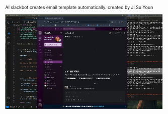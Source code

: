 AI slackbot creates email template automatically. 
created by Ji Su Youn

<img src="/aibot_demo_v2.gif" width="500" height="300"/>
